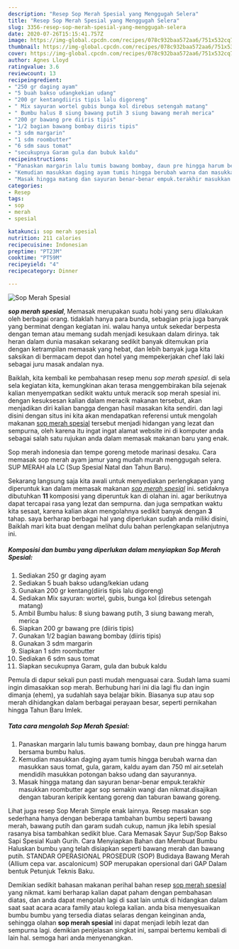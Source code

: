 ```yaml
---
description: "Resep Sop Merah Spesial yang Menggugah Selera"
title: "Resep Sop Merah Spesial yang Menggugah Selera"
slug: 3356-resep-sop-merah-spesial-yang-menggugah-selera
date: 2020-07-26T15:15:41.757Z
image: https://img-global.cpcdn.com/recipes/078c932baa572aa6/751x532cq70/sop-merah-spesial-foto-resep-utama.jpg
thumbnail: https://img-global.cpcdn.com/recipes/078c932baa572aa6/751x532cq70/sop-merah-spesial-foto-resep-utama.jpg
cover: https://img-global.cpcdn.com/recipes/078c932baa572aa6/751x532cq70/sop-merah-spesial-foto-resep-utama.jpg
author: Agnes Lloyd
ratingvalue: 3.6
reviewcount: 13
recipeingredient:
- "250 gr daging ayam"
- "5 buah bakso udangkekian udang"
- "200 gr kentangdiiris tipis lalu digoreng"
- " Mix sayuran wortel gubis bunga kol direbus setengah matang"
- " Bumbu halus 8 siung bawang putih 3 siung bawang merah merica"
- "200 gr bawang pre diiris tipis"
- "1/2 bagian bawang bombay diiris tipis"
- "3 sdm margarin"
- "1 sdm roombutter"
- "6 sdm saus tomat"
- "secukupnya Garam gula dan bubuk kaldu"
recipeinstructions:
- "Panaskan margarin lalu tumis bawang bombay, daun pre hingga harum bersama bumbu halus."
- "Kemudian masukkan daging ayam tumis hingga berubah warna dan masukkan saus tomat, gula, garam, kaldu ayam dan 750 ml air.setelah mendidih masukkan potongan bakso udang dan sayurannya."
- "Masak hingga matang dan sayuran benar-benar empuk.terakhir masukkan roombutter agar sop semakin wangi dan nikmat.disajikan dengan taburan keripik kentang goreng dan taburan bawang goreng."
categories:
- Resep
tags:
- sop
- merah
- spesial

katakunci: sop merah spesial 
nutrition: 211 calories
recipecuisine: Indonesian
preptime: "PT23M"
cooktime: "PT59M"
recipeyield: "4"
recipecategory: Dinner

---
```



![Sop Merah Spesial](https://img-global.cpcdn.com/recipes/078c932baa572aa6/751x532cq70/sop-merah-spesial-foto-resep-utama.jpg)

<b><i>sop merah spesial</i></b>, Memasak merupakan suatu hobi yang seru dilakukan oleh berbagai orang. tidaklah hanya para bunda, sebagian pria juga banyak yang berminat dengan kegiatan ini. walau hanya untuk sekedar berpesta dengan teman atau memang sudah menjadi kesukaan dalam dirinya. tak heran dalam dunia masakan sekarang sedikit banyak ditemukan pria dengan ketrampilan memasak yang hebat, dan lebih banyak juga kita saksikan di bermacam depot dan hotel yang mempekerjakan chef laki laki sebagai juru masak andalan nya.

Baiklah, kita kembali ke pembahasan resep menu <i>sop merah spesial</i>. di sela sela kegiatan kita, kemungkinan akan terasa menggembirakan bila sejenak kalian menyempatkan sedikit waktu untuk meracik sop merah spesial ini. dengan kesuksesan kalian dalam meracik makanan tersebut, akan menjadikan diri kalian bangga dengan hasil masakan kita sendiri. dan lagi disini dengan situs ini kita akan mendapatkan referensi untuk mengolah makanan <u>sop merah spesial</u> tersebut menjadi hidangan yang lezat dan sempurna, oleh karena itu ingat ingat alamat website ini di komputer anda sebagai salah satu rujukan anda dalam memasak makanan baru yang enak.

Sop merah indonesia dan tempe goreng metode marinasi desaku. Cara memasak sop merah ayam jamur yang mudah murah menggugah selera. SUP MERAH ala LC (Sup Spesial Natal dan Tahun Baru).


Sekarang langsung saja kita awali untuk menyediakan perlengkapan yang diperuntuk kan dalam memasak makanan <u><i>sop merah spesial</i></u> ini. setidaknya dibutuhkan <b>11</b> komposisi yang diperuntuk kan di olahan ini. agar berikutnya dapat tercapai rasa yang lezat dan sempurna. dan juga sempatkan waktu kita sesaat, karena kalian akan mengolahnya sedikit banyak dengan <b>3</b> tahap. saya berharap berbagai hal yang diperlukan sudah anda miliki disini, Baiklah mari kita buat dengan melihat dulu bahan perlengkapan selanjutnya ini.

<!--inarticleads1-->

##### Komposisi dan bumbu yang diperlukan dalam menyiapkan Sop Merah Spesial:

1. Sediakan 250 gr daging ayam
1. Sediakan 5 buah bakso udang/kekian udang
1. Gunakan 200 gr kentang(diiris tipis lalu digoreng)
1. Sediakan  Mix sayuran: wortel, gubis, bunga kol (direbus setengah matang)
1. Ambil  Bumbu halus: 8 siung bawang putih, 3 siung bawang merah, merica
1. Siapkan 200 gr bawang pre (diiris tipis)
1. Gunakan 1/2 bagian bawang bombay (diiris tipis)
1. Gunakan 3 sdm margarin
1. Siapkan 1 sdm roombutter
1. Sediakan 6 sdm saus tomat
1. Siapkan secukupnya Garam, gula dan bubuk kaldu


Pemula di dapur sekali pun pasti mudah menguasai cara. Sudah lama suami ingin dimasakkan sop merah. Berhubung hari ini dia lagi flu dan ingin dimanja (ehem), ya sudahlah saya belajar bikin. Biasanya sup atau sop merah dihidangkan dalam berbagai perayaan besar, seperti pernikahan hingga Tahun Baru Imlek. 

<!--inarticleads2-->

##### Tata cara mengolah Sop Merah Spesial:

1. Panaskan margarin lalu tumis bawang bombay, daun pre hingga harum bersama bumbu halus.
1. Kemudian masukkan daging ayam tumis hingga berubah warna dan masukkan saus tomat, gula, garam, kaldu ayam dan 750 ml air.setelah mendidih masukkan potongan bakso udang dan sayurannya.
1. Masak hingga matang dan sayuran benar-benar empuk.terakhir masukkan roombutter agar sop semakin wangi dan nikmat.disajikan dengan taburan keripik kentang goreng dan taburan bawang goreng.


Lihat juga resep Sop Merah Simple enak lainnya. Resep masakan sop sederhana hanya dengan beberapa tambahan bumbu seperti bawang merah, bawang putih dan garam sudah cukup, namun jika lebih spesial rasanya bisa tambahkan sedikit blue. Cara Memasak Sayur Sup/Sop Bakso Sapi Spesial Kuah Gurih. Cara Menyiapkan Bahan dan Membuat Bumbu Haluskan bumbu yang telah disiapkan seperti bawang merah dan bawang putih. STANDAR OPERASIONAL PROSEDUR (SOP) Budidaya Bawang Merah (Allium cepa var. ascalonicum) SOP merupakan opersional dari GAP Dalam bentuk Petunjuk Teknis Baku. 

Demikian sedikit bahasan makanan perihal bahan resep <u>sop merah spesial</u> yang nikmat. kami berharap kalian dapat paham dengan pembahasan diatas, dan anda dapat mengolah lagi di saat lain untuk di hidangkan dalam saat saat acara acara family atau kolega kalian. anda bisa menyesuaikan bumbu bumbu yang tersedia diatas selaras dengan keinginan anda, sehingga olahan <b>sop merah spesial</b> ini dapat menjadi lebih lezat dan sempurna lagi. demikian penjelasan singkat ini, sampai bertemu kembali di lain hal. semoga hari anda menyenangkan.
